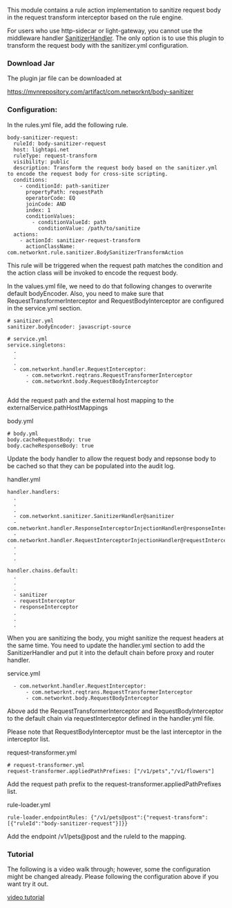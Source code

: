 This module contains a rule action implementation to sanitize request body in the request transform interceptor based on the rule engine. 

For users who use http-sidecar or light-gateway, you cannot use the middleware handler [SanitizerHandler](https://doc.networknt.com/concern/sanitizer/). The only option is to use this plugin to transform the request body with the sanitizer.yml configuration.

### Download Jar

The plugin jar file can be downloaded at 

https://mvnrepository.com/artifact/com.networknt/body-sanitizer

### Configuration: 

In the rules.yml file, add the following rule.

```
body-sanitizer-request:
  ruleId: body-sanitizer-request
  host: lightapi.net
  ruleType: request-transform
  visibility: public
  description: Transform the request body based on the sanitizer.yml to encode the request body for cross-site scripting.
  conditions:
    - conditionId: path-sanitizer
      propertyPath: requestPath
      operatorCode: EQ
      joinCode: AND
      index: 1
      conditionValues:
        - conditionValueId: path
          conditionValue: /path/to/sanitize
  actions:
    - actionId: sanitizer-request-transform
      actionClassName: com.networknt.rule.sanitizer.BodySanitizerTransformAction

```

This rule will be triggered when the request path matches the condition and the action class will be invoked to encode the request body. 

In the values.yml file, we need to do that following changes to overwrite default bodyEncoder. Also, you need to make sure that RequestTransformerInterceptor and RequestBodyInterceptor are configured in the service.yml section.



```
# sanitizer.yml
sanitizer.bodyEncoder: javascript-source

# service.yml
service.singletons:
  .
  .
  .
  - com.networknt.handler.RequestInterceptor:
      - com.networknt.reqtrans.RequestTransformerInterceptor
      - com.networknt.body.RequestBodyInterceptor


```

Add the request path and the external host mapping to the externalService.pathHostMappings


body.yml

```
# body.yml
body.cacheRequestBody: true
body.cacheResponseBody: true

```

Update the body handler to allow the request body and repsonse body to be cached so that they can be populated into the audit log.


handler.yml

```
handler.handlers:
  .
  .
  .
  - com.networknt.sanitizer.SanitizerHandler@sanitizer
  - com.networknt.handler.ResponseInterceptorInjectionHandler@responseInterceptor
  - com.networknt.handler.RequestInterceptorInjectionHandler@requestInterceptor
  .
  .
  .

handler.chains.default:
  .
  .
  .
  - sanitizer
  - requestInterceptor
  - responseInterceptor
  .
  .
  .
```

When you are sanitizing the body, you might sanitize the request headers at the same time. You need to update the handler.yml section to add the SanitizerHandler and put it into the default chain before proxy and router handler. 


service.yml

```
  - com.networknt.handler.RequestInterceptor:
      - com.networknt.reqtrans.RequestTransformerInterceptor
      - com.networknt.body.RequestBodyInterceptor

```

Above add the RequestTransformerInterceptor and RequestBodyInterceptor to the default chain via requestInterceptor defined in the handler.yml file.

Please note that RequestBodyInterceptor must be the last interceptor in the interceptor list. 

request-transformer.yml

```
# request-transformer.yml
request-transformer.appliedPathPrefixes: ["/v1/pets","/v1/flowers"]

```

Add the request path prefix to the request-transformer.appliedPathPrefixes list. 

rule-loader.yml

```
rule-loader.endpointRules: {"/v1/pets@post":{"request-transform":[{"ruleId":"body-sanitizer-request"}]}}

```

Add the endpoint /v1/pets@post and the ruleId to the mapping.

### Tutorial

The following is a video walk through; however, some the configuration might be changed already. Please following the configuration above if you want try it out. 

[video tutorial](https://youtu.be/Tkg9Q-XVT4U)




